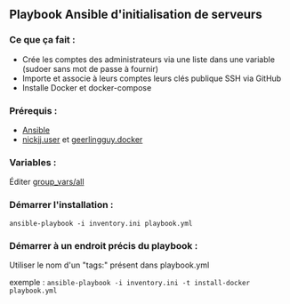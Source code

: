 ## Playbook Ansible d'initialisation de serveurs

### Ce que ça fait :
- Crée les comptes des administrateurs via une liste dans une variable (sudoer sans mot de passe à fournir)
- Importe et associe à leurs comptes leurs clés publique SSH via GitHub
- Installe Docker et docker-compose

### Prérequis :
- [Ansible](https://docs.ansible.com/ansible/latest/installation_guide/intro_installation.html)
- [nickjj.user](https://galaxy.ansible.com/nickjj/user) et [geerlingguy.docker](https://galaxy.ansible.com/geerlingguy/docker)

### Variables :
Éditer [group_vars/all](group_vars/all)

### Démarrer l'installation :
```ansible-playbook -i inventory.ini playbook.yml```

### Démarrer à un endroit précis du playbook :
Utiliser le nom d'un "tags:" présent dans playbook.yml

exemple : 
```ansible-playbook -i inventory.ini -t install-docker playbook.yml```
